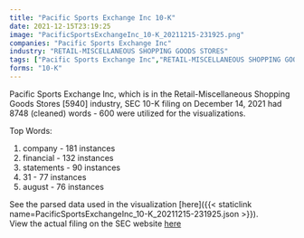 ```yaml
---
title: "Pacific Sports Exchange Inc 10-K"
date: 2021-12-15T23:19:25
image: "PacificSportsExchangeInc_10-K_20211215-231925.png"
companies: "Pacific Sports Exchange Inc"
industry: "RETAIL-MISCELLANEOUS SHOPPING GOODS STORES"
tags: ["Pacific Sports Exchange Inc","RETAIL-MISCELLANEOUS SHOPPING GOODS STORES","12-14-2021","10-K"]
forms: "10-K"
---
```

Pacific Sports Exchange Inc, which is in the Retail-Miscellaneous Shopping Goods Stores [5940] industry, SEC 10-K filing on December 14, 2021 had 8748 (cleaned) words - 600 were utilized for the visualizations.

Top Words:
1. company - 181 instances
2. financial - 132 instances
3. statements - 90 instances
4. 31 - 77 instances
5. august - 76 instances


See the parsed data used in the visualization [here]({{< staticlink name=PacificSportsExchangeInc_10-K_20211215-231925.json >}}).  
View the actual filing on the SEC website [here](https://www.sec.gov/Archives/edgar/data/1765651/0001640334-21-003161.txt)